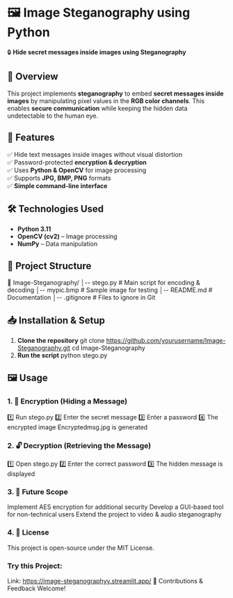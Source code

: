 # 🖼️ Image Steganography using Python

🔒 **Hide secret messages inside images using Steganography**  

## 📌 Overview
This project implements **steganography** to embed **secret messages inside images** by manipulating pixel values in the **RGB color channels**. This enables **secure communication** while keeping the hidden data undetectable to the human eye.

## 🚀 Features
✅ Hide text messages inside images without visual distortion  
✅ Password-protected **encryption & decryption**  
✅ Uses **Python & OpenCV** for image processing  
✅ Supports **JPG, BMP, PNG** formats  
✅ **Simple command-line interface**  

## 🛠️ Technologies Used
- **Python 3.11**  
- **OpenCV (cv2)** – Image processing  
- **NumPy** – Data manipulation  

## 📂 Project Structure
📁 Image-Steganography/ │-- stego.py # Main script for encoding & decoding │-- mypic.bmp # Sample image for testing │-- README.md # Documentation │-- .gitignore # Files to ignore in Git

## 📥 Installation & Setup
 1. **Clone the repository**
   git clone https://github.com/yourusername/Image-Steganography.git
   cd Image-Steganography
 2. **Run the script**
   python stego.py

## 🖼️ Usage
### 1. 🔑 Encryption (Hiding a Message)
1️⃣ Run stego.py
2️⃣ Enter the secret message
3️⃣ Enter a password
4️⃣ The encrypted image Encryptedmsg.jpg is generated

### 2. 🔓 Decryption (Retrieving the Message)
1️⃣ Open stego.py
2️⃣ Enter the correct password
3️⃣ The hidden message is displayed

 ### 3. 🔮 Future Scope
Implement AES encryption for additional security
Develop a GUI-based tool for non-technical users
Extend the project to video & audio steganography

 ### 4. 📜 License
This project is open-source under the MIT License.

### Try this Project:
Link: https://image-steganographyy.streamlit.app/
🚀 Contributions & Feedback Welcome!
